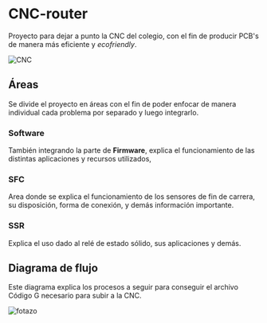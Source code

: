 # CNC-router
Proyecto para dejar a punto la CNC del colegio, con el fin de producir PCB's de manera más eficiente y *ecofriendly*.

![CNC](https://github.com/user-attachments/assets/ed26c6da-7bac-4b92-a0e1-64fb86c2e92e)

## Áreas
Se divide el proyecto en áreas con el fin de poder enfocar de manera individual cada problema por separado y luego integrarlo.

### Software
También integrando la parte de **Firmware**, explica el funcionamiento de las distintas aplicaciones y recursos utilizados,

### SFC
Area donde se explica el funcionamiento de los sensores de fin de carrera, su disposición, forma de conexión, y demás información importante.

### SSR

Explica el uso dado al relé de estado sólido, sus aplicaciones y demás.

## Diagrama de flujo 

Este diagrama explica los procesos a seguir para conseguir el archivo Código G necesario para subir a la CNC.

![fotazo](https://github.com/user-attachments/assets/75d2d480-08bb-4801-bb90-6608de5b1c9b)
